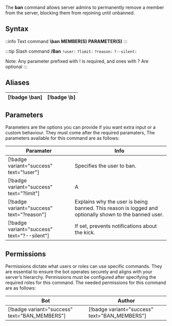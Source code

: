 The **ban** command allows server admins to permanently remove a member from the server, blocking them from rejoining until unbanned.

## Syntax
::info 
Text command
**\ban** <span class="orange">**MEMBER(S)**</span> <span class="orange">**PARAMETER(S)**</span>
:::

:::tip
Slash command
**/Ban** `!user:` `?limit:` `?reason:` `?--silent:`

<span class="red">Note:</span> Any parameter prefixed with <span class="red">!</span> is required, and ones with <span class="red">?</span> Are optional
:::

## **Aliases**

[!badge \ban] | [!badge \b]
---    | ---

## Parameters

Parameters are the options you can provide if you want extra input or a custom behaviour. They must come after the <span class="red">required paramaters</span>, The parameters available for this command are as follows:

Paramater | Info
-- | --
[!badge variant="success" text="!user"] | Specifies the user to ban.
[!badge variant="success" text="?limit"] | A
[!badge variant="success" text="?reason"] | Explains why the user is being banned. This reason is logged and optionally shown to the banned user.
[!badge variant="success" text="?--silent"] | If set, prevents notifications about the kick.

## Permissions

Permissions dictate what users or roles can use specific commands. They are essential to ensure the bot operates securely and aligns with your server’s hierarchy. Permissions must be configured after specifying the required roles for this command. The needed permissions for this command are as follows:

Bot | Author
-- | --
[!badge variant="success" text="BAN_MEMBERS"] | [!badge variant="success" text="BAN_MEMBERS"]
